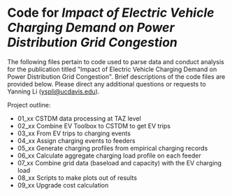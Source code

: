 # Code for *Impact of Electric Vehicle Charging Demand on Power Distribution Grid Congestion*

The following files pertain to code used to parse data and conduct analysis for the publication titled "Impact of Electric Vehicle Charging Demand on Power Distribution Grid Congestion".  Brief descriptions of the code files are provided below.  Please direct any additional questions or requests to Yanning Li (yspli@ucdavis.edu).

Project outline:

-   01_xx CSTDM data processing at TAZ level
-   02_xx Combine EV Toolbox to CSTDM to get EV trips  
-   03_xx From EV trips to charging events
-   04_xx Assign charging events to feeders
-   05_xx Generate charging profiles from empirical charging records
-   06_xx Calculate aggregate charging load profile on each feeder
-   07_xx Combine grid data (baseload and capacity) with the EV charging load
-   08_xx Scripts to make plots out of results
-   09_xx Upgrade cost calculation
